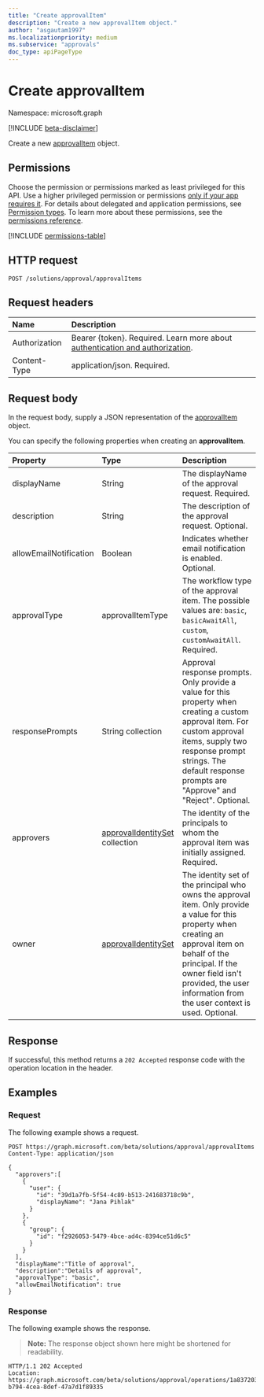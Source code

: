 ```yaml
---
title: "Create approvalItem"
description: "Create a new approvalItem object."
author: "asgautam1997"
ms.localizationpriority: medium
ms.subservice: "approvals"
doc_type: apiPageType
---
```


# Create approvalItem

Namespace: microsoft.graph

[!INCLUDE [beta-disclaimer](../../includes/beta-disclaimer.md)]

Create a new [approvalItem](../resources/approvalitem.md) object.

## Permissions

Choose the permission or permissions marked as least privileged for this API. Use a higher privileged permission or permissions [only if your app requires it](/graph/permissions-overview#best-practices-for-using-microsoft-graph-permissions). For details about delegated and application permissions, see [Permission types](/graph/permissions-overview#permission-types). To learn more about these permissions, see the [permissions reference](/graph/permissions-reference).

<!-- { "blockType": "permissions", "name": "approvalsolution_post_approvalitems" } -->
[!INCLUDE [permissions-table](../includes/permissions/approvalsolution-post-approvalitems-permissions.md)]

## HTTP request

<!-- {
  "blockType": "ignored"
}
-->
``` http
POST /solutions/approval/approvalItems
```

## Request headers

|Name|Description|
|:---|:---|
|Authorization|Bearer {token}. Required. Learn more about [authentication and authorization](/graph/auth/auth-concepts).|
|Content-Type|application/json. Required.|

## Request body

In the request body, supply a JSON representation of the [approvalItem](../resources/approvalitem.md) object.

You can specify the following properties when creating an **approvalItem**.

|Property|Type|Description|
|:---|:---|:---|
|displayName|String|The displayName of the approval request. Required.|
|description|String|The description of the approval request. Optional.|
|allowEmailNotification|Boolean|Indicates whether email notification is enabled. Optional.|
|approvalType|approvalItemType|The workflow type of the approval item. The possible values are: `basic`, `basicAwaitAll`, `custom`, `customAwaitAll`. Required.|
|responsePrompts|String collection|Approval response prompts. Only provide a value for this property when creating a custom approval item. For custom approval items, supply two response prompt strings. The default response prompts are "Approve" and "Reject". Optional.|
|approvers|[approvalIdentitySet](../resources/approvalidentityset.md) collection|The identity of the principals to whom the approval item was initially assigned. Required.|
|owner|[approvalIdentitySet](../resources/approvalidentityset.md)|The identity set of the principal who owns the approval item. Only provide a value for this property when creating an approval item on behalf of the principal. If the owner field isn't provided, the user information from the user context is used. Optional.|

## Response

If successful, this method returns a `202 Accepted` response code with the operation location in the header.

## Examples

### Request

The following example shows a request.
<!-- {
  "blockType": "request",
  "name": "create_approvalitem_from_"
}
-->
``` http
POST https://graph.microsoft.com/beta/solutions/approval/approvalItems
Content-Type: application/json

{
  "approvers":[
    {
      "user": {
        "id": "39d1a7fb-5f54-4c89-b513-241683718c9b",
        "displayName": "Jana Pihlak"
      }
    },
    {
      "group": {
        "id": "f2926053-5479-4bce-ad4c-8394ce51d6c5"
      }
    }
  ],
  "displayName":"Title of approval",
  "description":"Details of approval",
  "approvalType": "basic",
  "allowEmailNotification": true
}
```


### Response

The following example shows the response.
> **Note:** The response object shown here might be shortened for readability.
<!-- {
  "blockType": "response",
  "truncated": true
}
-->
``` http
HTTP/1.1 202 Accepted
Location: https://graph.microsoft.com/beta/solutions/approval/operations/1a837203-b794-4cea-8def-47a7d1f89335
```
